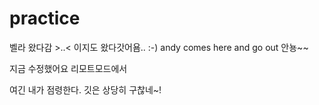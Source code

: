# practice
벨라 왔다감 >..< 
이지도 왔다갓어욤.. :-)
andy comes here and go out
안뇽~~

지금 수정했어요 리모트모드에서

여긴 내가 점령한다.
깃은 상당히 구찮네~!
